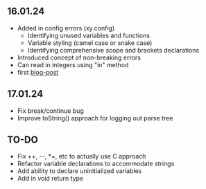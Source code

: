 ## 16.01.24

- Added in config errors (xy.config)
    - Identifying unused variables and functions
    - Variable styling (camel case or snake case)
    - Identifying comprehensive scope and brackets declarations
- Introduced concept of non-breaking errors
- Can read in integers using "in" method
- first [blog-post](https://joshuawills.github.io/blogs/01.html)

## 17.01.24

- Fix break/continue bug
- Improve toString() approach for logging out parse tree

## TO-DO

- Fix ++, --, *=, etc to actually use C approach
- Refactor variable declarations to accommodate strings
- Add ability to declare uninitialized variables
- Add in void return type